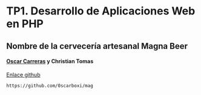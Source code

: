 # TP1. Desarrollo de Aplicaciones Web en PHP

## Nombre de la cervecería artesanal **Magna Beer**

#### <u>Oscar Carreras</u> y Christian Tomas

[Enlace github](https://github.com/0scarboxi/mag)

`https://github.com/0scarboxi/mag`